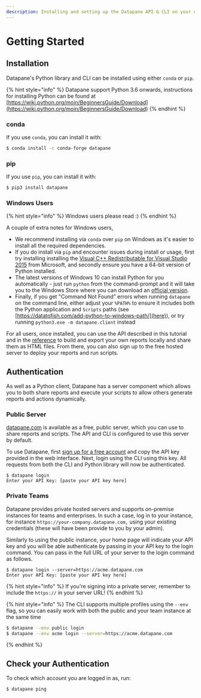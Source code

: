 ```yaml
---
description: Installing and setting up the Datapane API & CLI on your device
---
```


# Getting Started

## Installation

Datapane's Python library and CLI can be installed using either `conda` or `pip`. 

{% hint style="info" %}
Datapane support Python 3.6 onwards, instructions for installing Python can be found at [https://wiki.python.org/moin/BeginnersGuide/Download](https://wiki.python.org/moin/BeginnersGuide/Download)
{% endhint %}

### conda
If you use `conda`, you can install it with:

```bash
$ conda install -c conda-forge datapane
```

### pip

If you use `pip`, you can install it with:

```bash
$ pip3 install datapane
```

### Windows Users

{% hint style="info" %}
Windows users please read :)
{% endhint %}

A couple of extra notes for Windows users,

- We recommend installing via `conda` over `pip` on Windows as it's easier to install all the required dependencies.
- If you do install via `pip` and encounter issues during install or usage, first try installing installing the [Visual C++ Redistributable for Visual Studio 2015](https://www.microsoft.com/en-us/download/details.aspx?id=48145) from Microsoft, and secondly ensure you have a 64-bit version of Python installed.
- The latest versions of Windows 10 can install Python for you automatically - just run `python` from the command-prompt and it will take you to the Windows Store where you can download an [official version](https://docs.python.org/3/using/windows.html#the-microsoft-store-package).
- Finally, if you get "Command Not Found" errors when running `datapane` on the command line, either adjust your `%PATH%` to ensure it includes both the Python application and `Scripts` paths (see [https://datatofish.com/add-python-to-windows-path/](here)), or try running `python3.exe -m datapane.client` instead


For all users, once installed, you can use the API described in this tutorial and in the [reference](../reference/reference-overview.md) to build and export your own reports locally and share them as HTML files. From there, you can also sign up to the free hosted server to deploy your reports and run scripts.

## Authentication

As well as a Python client, Datapane has a server component which allows you to both share reports and execute your scripts to allow others generate reports and actions dynamically.

### Public Server

[datapane.com](https://datapane.com) is available as a free, public server, which you can use to share reports and scripts. The API and CLI is configured to use this server by default.

To use Datapane, first [sign up for a free account](https://datapane.com/accounts/signup/) and copy the API key provided in the web interface. Next, login using the CLI using this key. All requests from both the CLI and Python library will now be authenticated.

```text
$ datapane login
Enter your API Key: [paste your API key here]
```

### Private Teams

Datapane provides private hosted servers and supports on-premise instances for teams and enterprises. In such a case, log in to your instance, for instance `https://your-company.datapane.com,` using your existing credentials \(these will have been provide to you by your admin\).

Similarly to using the public instance, your home page will indicate your API key and you will be able authenticate by passing in your API key to the login command. You can pass in the full URL of your server to the login command as follows.

```text
$ datapane login --server=https://acme.datapane.com
Enter your API Key: [paste your API key here]
```

{% hint style="info" %}
If you're signing into a private server, remember to include the `https://` in your server URL!
{% endhint %}

{% hint style="info" %}
The CLI supports multiple profiles using the `--env` flag, so you can easily work with both the public and your team instance at the same time

```bash
$ datapane --env public login
$ datapane --env acme login --server=https://acme.datapane.com
```
{% endhint %}



## Check your Authentication

To check which account you are logged in as, run:

```text
$ datapane ping
```


